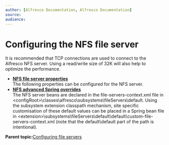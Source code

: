 ```yaml
---
author: [Alfresco Documentation, Alfresco Documentation]
source: 
audience: 
---
```


# Configuring the NFS file server

It is recommended that TCP connections are used to connect to the Alfresco NFS server. Using a read/write size of 32K will also help to optimize the performance.

-   **[NFS file server properties](../concepts/fileserv-nfs-props.md)**  
The following properties can be configured for the NFS server.
-   **[NFS advanced Spring overrides](../tasks/fileserv-nfs-adv.md)**  
The NFS server beans are declared in the file-servers-context.xml file in <configRoot\>\\classes\\alfresco\\subsystems\\fileServers\\default. Using the subsystem extension classpath mechanism, site specific customisation of these default values can be placed in a Spring bean file in <extension\>\\subsystems\\fileServers\\default\\default\\custom-file-servers-context.xml \(note that the default\\default part of the path is intentional\).

**Parent topic:**[Configuring file servers](../concepts/fileserv-subsystem-intro.md)

